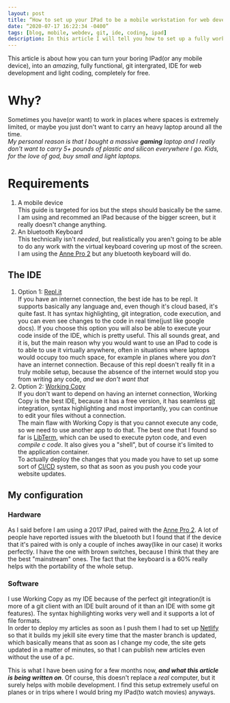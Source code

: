 ```yaml
---
layout: post
title: “How to set up your IPad to be a mobile workstation for web development(and more) for free”
date: “2020-07-17 16:22:34 -0400”
tags: [blog, mobile, webdev, git, ide, coding, ipad]
description: In this article I will tell you how to set up a fully working IDE for web development on any mobile device for free
---
```

This article is about how you can turn your boring IPad(or any mobile device), into an *amazing*, fully functional, git intergrated, IDE for web development and light coding, completely for free.

# Why?
Sometimes you have(or want) to work in places where spaces is extremely limited, or maybe you just don't want to carry an heavy laptop around all the time. <br>
*My personal reason is that I bought a massive ***gaming*** laptop and I really don't want to carry 5+ pounds of plastic and silicon everywhere I go. Kids, for the love of god, buy small and light laptops.*

# Requirements
1. A mobile device <br>
This guide is targeted for ios but the steps should basically be the same. I am using and recommed an IPad because of the bigger screen, but it really doesn't change anything. <br>
2. An bluetooth Keyboard <br>
This technically isn't *needed*, but realistically you aren't going to be able to do any work with the virtual keyboard covering up most of the screen. I am using the [Anne Pro 2]() but any bluetooth keyboard will do.

## The IDE
1. Option 1: [Repl.it](https://repl.it/) <br>
If you have an internet connection, the best ide has to be repl. It supports basically any language and, even though it's cloud based, it's quite fast. It has syntax highlighting, git integration, code execution, and you can even see changes to the code in real time(just like google docs). If you choose this option you will also be able to execute your code inside of the IDE, which is pretty useful. This all sounds great, and it is, but the main reason why you would want to use an IPad to code is to able to use it virtually anywhere, often in situations where laptops would occupy too much space, for example in planes where you *don't* have an internet connection. Because of this repl doesn't really fit in a truly mobile setup, because the absence of the internet would stop you from writing any code, *and we don't want that* <br>
2. Option 2: [Working Copy]() <br>
If you don't want to depend on having an internet connection, Working Copy is the best IDE, because it has a free version, it has seamless [git]() integration, syntax highlighting and most importantly, you can continue to edit your files without a connection. <br>
The main flaw with Working Copy is that you cannot execute any code, so we need to use another app to do that. The best one that I found so far is [LibTerm](), which can be used to execute pyton code, and even *compile c code*. It also gives you a "shell", but of course it's limited to the application container. <br>
To actually deploy the changes that you made you have to set up some sort of [CI/CD]() system, so that as soon as you push you code your website updates. <br>

## My configuration
### Hardware
As I said before I am using a 2017 IPad, paired with the [Anne Pro 2](). A lot of people have reported issues with the bluetooth but I found that if the device that it's paired with is only a couple of inches away(like in our case) it works perfectly. I have the one with brown switches, because I think that they are the best "mainstream" ones. The fact that the keyboard is a 60% really helps with the portability of the whole setup. <br>

### Software
I use Working Copy as my IDE because of the perfect git integration(it is more of a git client with an IDE built around of it than an IDE with some git features). The syntax highilighting works very well and it supports a lot of file formats. <br>
In order to deploy my articles as soon as I push them I had to set up [Netlify]() so that it builds my jekill site every time that the master branch is updated, which basically means that as soon as I change my code, the site gets updated in a matter of minutes, so that I can publish new articles even without the use of a pc.
<br>

This is what I have been using for a few months now, ***and what this article is being written on***. Of course, this doesn't replace a *real* computer, but it surely helps with mobile development. I find this setup extremely useful on planes or in trips where I would bring my IPad(to watch movies) anyways.


[jekyll-docs]: https://jekyllrb.com/docs/home
[jekyll-gh]:   https://github.com/jekyll/jekyll
[jekyll-talk]: https://talk.jekyllrb.com
